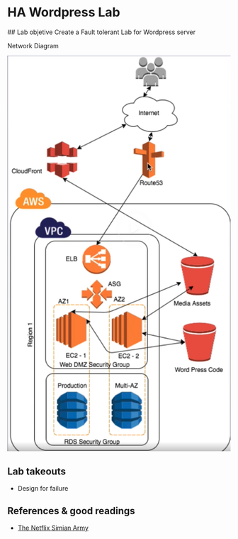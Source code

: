 # HA Wordpress Lab
## Lab objetive
Create a Fault tolerant Lab for Wordpress server

Network Diagram

![Network-Diagram](../images/HA-Design.png)

## Lab takeouts

* Design for failure

## References & good readings
* [The Netflix Simian Army](https://netflixtechblog.com/the-netflix-simian-army-16e57fbab116)
